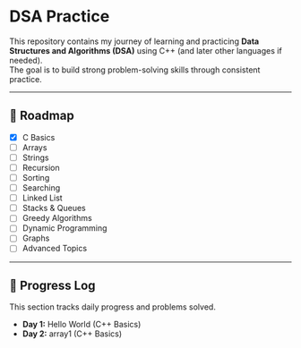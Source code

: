# DSA Practice

This repository contains my journey of learning and practicing **Data Structures and Algorithms (DSA)** using C++ (and later other languages if needed).  
The goal is to build strong problem-solving skills through consistent practice.

---

## 📌 Roadmap

- [x] C Basics  
- [ ] Arrays  
- [ ] Strings  
- [ ] Recursion  
- [ ] Sorting  
- [ ] Searching  
- [ ] Linked List  
- [ ] Stacks & Queues  
- [ ] Greedy Algorithms  
- [ ] Dynamic Programming  
- [ ] Graphs  
- [ ] Advanced Topics  

---

## 📝 Progress Log

This section tracks daily progress and problems solved.

- **Day 1:** Hello World (C++ Basics)
- **Day 2:** array1 (C++ Basics)